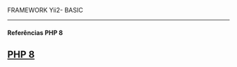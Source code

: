 FRAMEWORK Yii2- BASIC

-------------------------------------------------------------------
#### Referências PHP 8
[PHP 8](https://www.w3schools.com/php/default.asp)
-------------------------------------------------------------------
